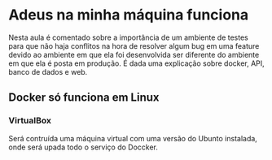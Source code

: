 # Adeus na minha máquina funciona
Nesta aula é comentado sobre a importância de um ambiente de testes para que não haja conflitos na hora de resolver algum bug em uma feature devido ao ambiente em que ela foi desenvolvida ser diferente do ambiente em que ela é posta em produção. 
É dada uma explicação sobre docker, API, banco de dados e web.

## Docker só funciona em Linux
### VirtualBox
Será contruída uma máquina virtual com uma versão do Ubunto instalada, onde será upada todo o serviço do Doccker.
